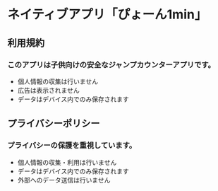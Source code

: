# ネイティブアプリ「ぴょーん1min」

## 利用規約
### このアプリは子供向けの安全なジャンプカウンターアプリです。

- 個人情報の収集は行いません
- 広告は表示されません
- データはデバイス内でのみ保存されます

## プライバシーポリシー
### プライバシーの保護を重視しています。

- 個人情報の収集・利用は行いません
- データはデバイス内でのみ保存されます
- 外部へのデータ送信は行いません
